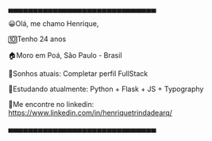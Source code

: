 ▄▄▄▄▄▄▄▄▄▄▄▄▄▄▄▄▄▄▄▄▄▄▄▄▄▄▄▄▄▄

😀Olá, me chamo Henrique,

🔟Tenho 24 anos

🏠Moro em Poá, São Paulo - Brasil

🚀Sonhos atuais: Completar perfil FullStack

📓Estudando atualmente: Python + Flask + JS + Typography

👀Me encontre no linkedin: https://www.linkedin.com/in/henriquetrindadearq/

▄▄▄▄▄▄▄▄▄▄▄▄▄▄▄▄▄▄▄▄▄▄▄▄▄▄▄▄▄▄

